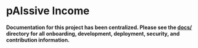 # pAIssive Income

**Documentation for this project has been centralized. Please see the [docs/](docs/) directory for all onboarding, development, deployment, security, and contribution information.**
